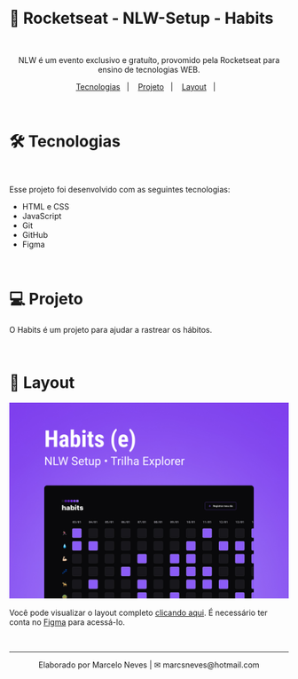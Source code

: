 </br>
</br>

# 🚀 Rocketseat - NLW-Setup - Habits

</br>

<p align="center">
NLW é um evento exclusivo e gratuíto, provomido pela Rocketseat para ensino de tecnologias WEB. <br/>
</p>

<p align="center">
  <a href="#-tecnologias">Tecnologias</a>&nbsp;&nbsp;&nbsp;|&nbsp;&nbsp;&nbsp;
  <a href="#-projeto">Projeto</a>&nbsp;&nbsp;&nbsp;|&nbsp;&nbsp;&nbsp;
  <a href="#-layout">Layout</a>&nbsp;&nbsp;&nbsp;|&nbsp;&nbsp;&nbsp;
</p>

<br>

# 🛠 Tecnologias

</br>

Esse projeto foi desenvolvido com as seguintes tecnologias:

- HTML e CSS
- JavaScript
- Git
- GitHub
- Figma

</br>

# 💻 Projeto

O Habits é um projeto para ajudar a rastrear os hábitos.

</br>

# 🔖 Layout

![preview](.github/preview.jpg)

Você pode visualizar o layout completo [clicando aqui](https://www.figma.com/file/939QsIUetQL4KNgZBuh1wo/Habits---Explorer?node-id=6%3A910&t=OblZe942R9pPcCzr-0). É necessário ter conta no [Figma](https://figma.com) para acessá-lo.

</br>

---

<p align="center">
  Elaborado por Marcelo Neves | ✉ marcsneves@hotmail.com
</p>
